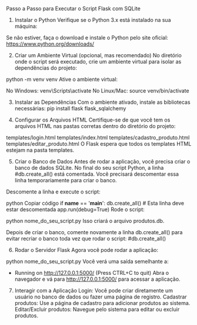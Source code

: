 Passo a Passo para Executar o Script Flask com SQLite

1. Instalar o Python
Verifique se o Python 3.x está instalado na sua máquina:

Se não estiver, faça o download e instale o Python pelo site oficial: https://www.python.org/downloads/

2. Criar um Ambiente Virtual (opcional, mas recomendado)
No diretório onde o script será executado, crie um ambiente virtual para isolar as dependências do projeto:

python -m venv venv
Ative o ambiente virtual:

No Windows:
venv\Scripts\activate
No Linux/Mac:
source venv/bin/activate

3. Instalar as Dependências
Com o ambiente ativado, instale as bibliotecas necessárias:
pip install flask flask_sqlalchemy

5. Configurar os Arquivos HTML
Certifique-se de que você tem os arquivos HTML nas pastas corretas dentro do diretório do projeto:

templates/login.html
templates/index.html
templates/cadastro_produto.html
templates/editar_produto.html
O Flask espera que todos os templates HTML estejam na pasta templates.

5. Criar o Banco de Dados
Antes de rodar a aplicação, você precisa criar o banco de dados SQLite. No final do seu script Python, a linha #db.create_all() está comentada. Você precisará descomentar essa linha temporariamente para criar o banco.

Descomente a linha e execute o script:

python
Copiar código
if __name__ == '__main__':
    db.create_all()  # Esta linha deve estar descomentada
    app.run(debug=True)
Rode o script:

python nome_do_seu_script.py
Isso criará o arquivo produtos.db.

Depois de criar o banco, comente novamente a linha db.create_all() para evitar recriar o banco toda vez que rodar o script:
#db.create_all()

6. Rodar o Servidor Flask
Agora você pode rodar a aplicação:

python nome_do_seu_script.py
Você verá uma saída semelhante a:

* Running on http://127.0.0.1:5000/ (Press CTRL+C to quit)
Abra o navegador e vá para http://127.0.0.1:5000/ para acessar a aplicação.

7. Interagir com a Aplicação
Login: Você pode criar diretamente um usuário no banco de dados ou fazer uma página de registro.
Cadastrar produtos: Use a página de cadastro para adicionar produtos ao sistema.
Editar/Excluir produtos: Navegue pelo sistema para editar ou excluir produtos.
